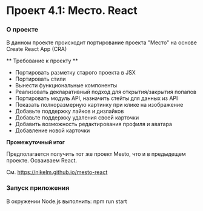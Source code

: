 # Проект 4.1: Место. React

### О проекте
В данном проекте происходит портирование проекта "Место"
на основе Create React App (CRA)

** Требование к проекту **

* Портировать разметку старого проекта в JSX
* Портировать стили
* Вынести функциональные компоненты
* Реализовать декларативный подход для открытия/закрытия попапов
* Портировать модуль API, назначить стейты для данных из API
* Показать полноразмерную картинку при клике на изображение
* Добавьте поддержку лайков и дизлайков
* Добавьте поддержку удаления своей карточки
* Добавить возможность редактирования профиля и аватара
* Добавление новой карточки

**Промежуточный итог**

Предполагается получить тот же проект Mesto, что и в предыдещем проекте.
Осваиваем React.

См. https://nikelm.github.io/mesto-react

### Запуск приложения
В окружении Node.js выполнить: npm run start
